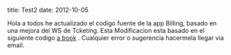 title: Test2
date: 2012-10-05

Hola a todos he actualizado el codigo fuente de la app Billing, basado en una mejora del WS de Tcketing. 
Esta Modificacion esta basado en el siguiente codigo [a book](http://oreilly.com/catalog/0636920019664/) .
Cualquier error o sugerencia hacermela llegar via email.
